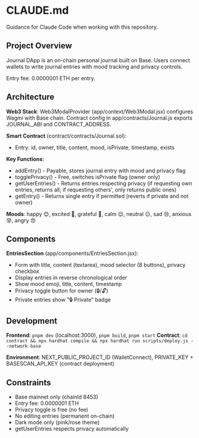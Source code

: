 # CLAUDE.md

Guidance for Claude Code when working with this repository.

## Project Overview

Journal DApp is an on-chain personal journal built on Base. Users connect wallets to write journal entries with mood tracking and privacy controls.

Entry fee: 0.0000001 ETH per entry.

## Architecture

**Web3 Stack**: Web3ModalProvider (app/context/Web3Modal.jsx) configures Wagmi with Base chain. Contract config in app/contracts/Journal.js exports JOURNAL_ABI and CONTRACT_ADDRESS.

**Smart Contract** (contract/contracts/Journal.sol):
- Entry: id, owner, title, content, mood, isPrivate, timestamp, exists

**Key Functions**:
- addEntry() - Payable, stores journal entry with mood and privacy flag
- togglePrivacy() - Free, switches isPrivate flag (owner only)
- getUserEntries() - Returns entries respecting privacy (if requesting own entries, returns all; if requesting others', only returns public ones)
- getEntry() - Returns single entry if permitted (reverts if private and not owner)

**Moods**: happy 😊, excited 🤩, grateful 🙏, calm 😌, neutral 😐, sad 😢, anxious 😰, angry 😠

## Components

**EntriesSection** (app/components/EntriesSection.jsx):
- Form with title, content (textarea), mood selector (8 buttons), privacy checkbox
- Display entries in reverse chronological order
- Show mood emoji, title, content, timestamp
- Privacy toggle button for owner (🔒/🔓)
- Private entries show "🔒 Private" badge

## Development

**Frontend**: `pnpm dev` (localhost:3000), `pnpm build`, `pnpm start`
**Contract**: `cd contract && npx hardhat compile && npx hardhat run scripts/deploy.js --network base`

**Environment**: NEXT_PUBLIC_PROJECT_ID (WalletConnect), PRIVATE_KEY + BASESCAN_API_KEY (contract deployment)

## Constraints

- Base mainnet only (chainId 8453)
- Entry fee: 0.0000001 ETH
- Privacy toggle is free (no fee)
- No editing entries (permanent on-chain)
- Dark mode only (pink/rose theme)
- getUserEntries respects privacy automatically

